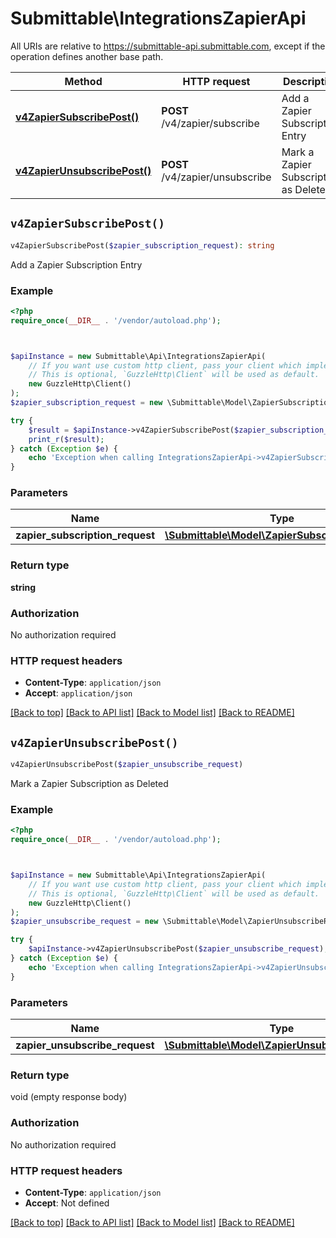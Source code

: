 # Submittable\IntegrationsZapierApi

All URIs are relative to https://submittable-api.submittable.com, except if the operation defines another base path.

| Method | HTTP request | Description |
| ------------- | ------------- | ------------- |
| [**v4ZapierSubscribePost()**](IntegrationsZapierApi.md#v4ZapierSubscribePost) | **POST** /v4/zapier/subscribe | Add a Zapier Subscription Entry |
| [**v4ZapierUnsubscribePost()**](IntegrationsZapierApi.md#v4ZapierUnsubscribePost) | **POST** /v4/zapier/unsubscribe | Mark a Zapier Subscription as Deleted |


## `v4ZapierSubscribePost()`

```php
v4ZapierSubscribePost($zapier_subscription_request): string
```

Add a Zapier Subscription Entry

### Example

```php
<?php
require_once(__DIR__ . '/vendor/autoload.php');



$apiInstance = new Submittable\Api\IntegrationsZapierApi(
    // If you want use custom http client, pass your client which implements `GuzzleHttp\ClientInterface`.
    // This is optional, `GuzzleHttp\Client` will be used as default.
    new GuzzleHttp\Client()
);
$zapier_subscription_request = new \Submittable\Model\ZapierSubscriptionRequest(); // \Submittable\Model\ZapierSubscriptionRequest

try {
    $result = $apiInstance->v4ZapierSubscribePost($zapier_subscription_request);
    print_r($result);
} catch (Exception $e) {
    echo 'Exception when calling IntegrationsZapierApi->v4ZapierSubscribePost: ', $e->getMessage(), PHP_EOL;
}
```

### Parameters

| Name | Type | Description  | Notes |
| ------------- | ------------- | ------------- | ------------- |
| **zapier_subscription_request** | [**\Submittable\Model\ZapierSubscriptionRequest**](../Model/ZapierSubscriptionRequest.md)|  | [optional] |

### Return type

**string**

### Authorization

No authorization required

### HTTP request headers

- **Content-Type**: `application/json`
- **Accept**: `application/json`

[[Back to top]](#) [[Back to API list]](../../README.md#endpoints)
[[Back to Model list]](../../README.md#models)
[[Back to README]](../../README.md)

## `v4ZapierUnsubscribePost()`

```php
v4ZapierUnsubscribePost($zapier_unsubscribe_request)
```

Mark a Zapier Subscription as Deleted

### Example

```php
<?php
require_once(__DIR__ . '/vendor/autoload.php');



$apiInstance = new Submittable\Api\IntegrationsZapierApi(
    // If you want use custom http client, pass your client which implements `GuzzleHttp\ClientInterface`.
    // This is optional, `GuzzleHttp\Client` will be used as default.
    new GuzzleHttp\Client()
);
$zapier_unsubscribe_request = new \Submittable\Model\ZapierUnsubscribeRequest(); // \Submittable\Model\ZapierUnsubscribeRequest

try {
    $apiInstance->v4ZapierUnsubscribePost($zapier_unsubscribe_request);
} catch (Exception $e) {
    echo 'Exception when calling IntegrationsZapierApi->v4ZapierUnsubscribePost: ', $e->getMessage(), PHP_EOL;
}
```

### Parameters

| Name | Type | Description  | Notes |
| ------------- | ------------- | ------------- | ------------- |
| **zapier_unsubscribe_request** | [**\Submittable\Model\ZapierUnsubscribeRequest**](../Model/ZapierUnsubscribeRequest.md)|  | [optional] |

### Return type

void (empty response body)

### Authorization

No authorization required

### HTTP request headers

- **Content-Type**: `application/json`
- **Accept**: Not defined

[[Back to top]](#) [[Back to API list]](../../README.md#endpoints)
[[Back to Model list]](../../README.md#models)
[[Back to README]](../../README.md)
